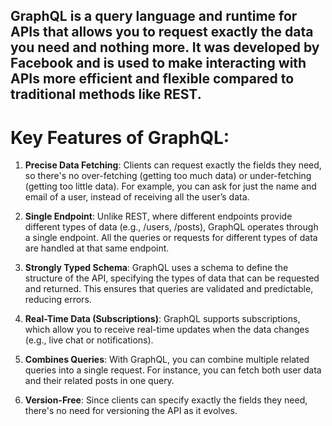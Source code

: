 ## GraphQL is a query language and runtime for APIs that allows you to request exactly the data you need and nothing more. It was developed by Facebook and is used to make interacting with APIs more efficient and flexible compared to traditional methods like REST.

# Key Features of GraphQL:

1. **Precise Data Fetching**: Clients can request exactly the fields they need, so there's no over-fetching (getting too much data) or under-fetching (getting too little data). For example, you can ask for just the name and email of a user, instead of receiving all the user’s data.

2. **Single Endpoint**: Unlike REST, where different endpoints provide different types of data (e.g., /users, /posts), GraphQL operates through a single endpoint. All the queries or requests for different types of data are handled at that same endpoint.

3. **Strongly Typed Schema**: GraphQL uses a schema to define the structure of the API, specifying the types of data that can be requested and returned. This ensures that queries are validated and predictable, reducing errors.

4. **Real-Time Data (Subscriptions)**: GraphQL supports subscriptions, which allow you to receive real-time updates when the data changes (e.g., live chat or notifications).

5. **Combines Queries**: With GraphQL, you can combine multiple related queries into a single request. For instance, you can fetch both user data and their related posts in one query.

6. **Version-Free**: Since clients can specify exactly the fields they need, there's no need for versioning the API as it evolves.
